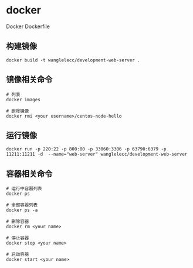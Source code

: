 # docker
Docker Dockerfile


## 构建镜像
```shell
docker build -t wanglelecc/development-web-server .
```

## 镜像相关命令
```shell
# 列表
docker images

# 删除镜像
docker rmi <your username>/centos-node-hello
```

## 运行镜像
```shell
docker run -p 220:22 -p 800:80 -p 33060:3306 -p 63790:6379 -p 11211:11211 -d  --name="web-server" wanglelecc/development-web-server
```

## 容器相关命令
```shell
# 运行中容器列表
docker ps

# 全部容器列表
docker ps -a

# 删除容器
docker rm <your name>

# 停止容器
docker stop <your name>

# 启动容器
docker start <your name>
```